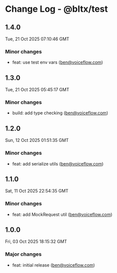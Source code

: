 # Change Log - @bltx/test

<!-- This log was last generated on Tue, 21 Oct 2025 07:10:46 GMT and should not be manually modified. -->

<!-- Start content -->

## 1.4.0

Tue, 21 Oct 2025 07:10:46 GMT

### Minor changes

- feat: use test env vars (ben@voiceflow.com)

## 1.3.0

Tue, 21 Oct 2025 05:45:17 GMT

### Minor changes

- build: add type checking (ben@voiceflow.com)

## 1.2.0

Sun, 12 Oct 2025 01:51:35 GMT

### Minor changes

- feat: add serialize utils (ben@voiceflow.com)

## 1.1.0

Sat, 11 Oct 2025 22:54:35 GMT

### Minor changes

- feat: add MockRequest util (ben@voiceflow.com)

## 1.0.0

Fri, 03 Oct 2025 18:15:32 GMT

### Major changes

- feat: initial release (ben@voiceflow.com)
